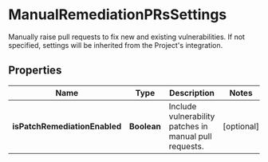 

# ManualRemediationPRsSettings

Manually raise pull requests to fix new and existing vulnerabilities. If not specified, settings will be inherited from the Project's integration.

## Properties

| Name | Type | Description | Notes |
|------------ | ------------- | ------------- | -------------|
|**isPatchRemediationEnabled** | **Boolean** | Include vulnerability patches in manual pull requests. |  [optional] |



